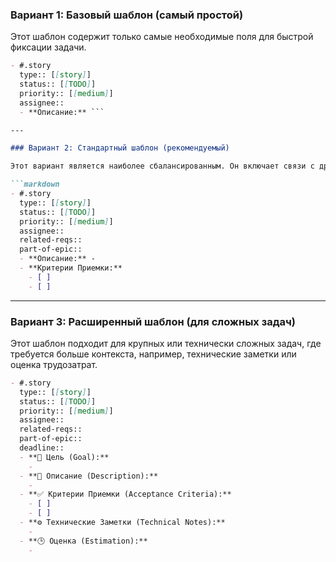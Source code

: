 ### Вариант 1: Базовый шаблон (самый простой)

Этот шаблон содержит только самые необходимые поля для быстрой фиксации задачи.

````markdown
- #.story 
  type:: [[story]]
  status:: [[TODO]]
  priority:: [[medium]]
  assignee::
  - **Описание:** ```

---

### Вариант 2: Стандартный шаблон (рекомендуемый)

Этот вариант является наиболее сбалансированным. Он включает связи с другими артефактами и явные критерии приемки, что соответствует гайдлайну v3.0.

```markdown
- #.story 
  type:: [[story]]
  status:: [[TODO]]
  priority:: [[medium]]
  assignee::
  related-reqs::
  part-of-epic::
  - **Описание:** - 
  - **Критерии Приемки:**
    - [ ] 
    - [ ] 
````

-----

### Вариант 3: Расширенный шаблон (для сложных задач)

Этот шаблон подходит для крупных или технически сложных задач, где требуется больше контекста, например, технические заметки или оценка трудозатрат.

```markdown
- #.story 
  type:: [[story]]
  status:: [[TODO]]
  priority:: [[medium]]
  assignee::
  related-reqs::
  part-of-epic::
  deadline::
  - **🎯 Цель (Goal):**
    - 
  - **📝 Описание (Description):**
    - 
  - **✅ Критерии Приемки (Acceptance Criteria):**
    - [ ] 
    - [ ] 
  - **⚙️ Технические Заметки (Technical Notes):**
    - 
  - **🕒 Оценка (Estimation):**
    - 
```
